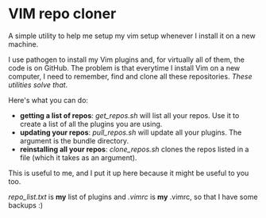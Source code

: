 # VIM repo cloner

A simple utility to help me setup my vim setup whenever I install it on a new machine.

I use pathogen to install my Vim plugins and, for virtually all of them, the code is on GitHub. The problem is that everytime I install Vim on a new computer, I need to remember, find and clone all these repositories. _These utilities solve that_.

Here's what you can do:

 * __getting a list of repos__: _get_repos.sh_ will list all your repos. Use it to create a list of all the plugins you are using.
 * __updating your repos__:  _pull_repos.sh_ will update all your plugins. The argument is the bundle directory.
 * __reinstalling all your repos__: _clone_repos.sh_ clones the repos listed in a file (which it takes as an argument).

This is useful to me, and I put it up here because it might be useful to you too.

_repo_list.txt_ is __my__ list of plugins and _.vimrc_ is __my__ .vimrc, so that I have some backups :)




